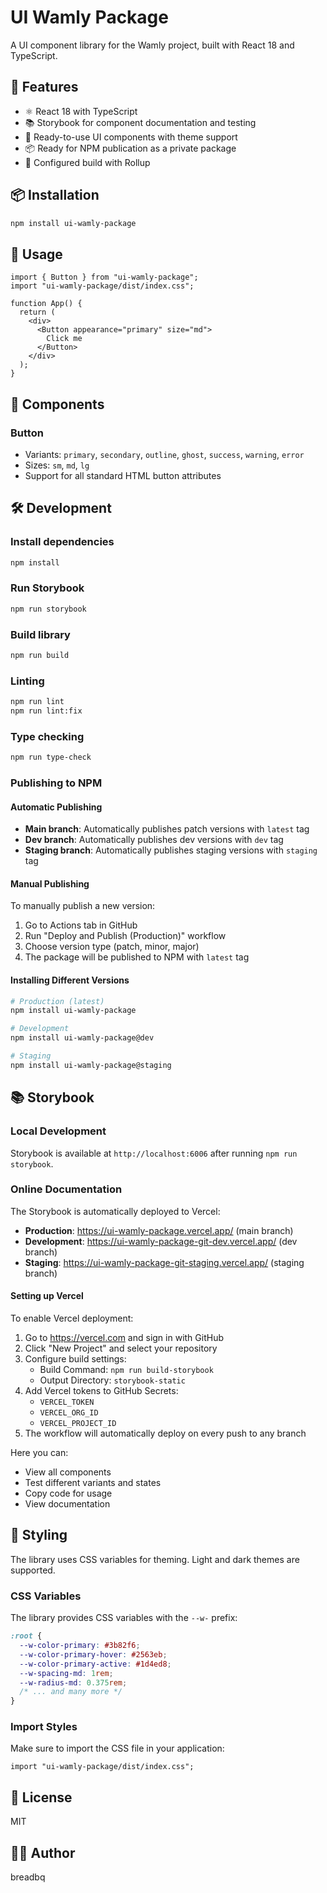 # UI Wamly Package

A UI component library for the Wamly project, built with React 18 and TypeScript.

## 🚀 Features

- ⚛️ React 18 with TypeScript
- 📚 Storybook for component documentation and testing
- 🎨 Ready-to-use UI components with theme support
- 📦 Ready for NPM publication as a private package
- 🔧 Configured build with Rollup

## 📦 Installation

```bash
npm install ui-wamly-package
```

## 🎯 Usage

```tsx
import { Button } from "ui-wamly-package";
import "ui-wamly-package/dist/index.css";

function App() {
  return (
    <div>
      <Button appearance="primary" size="md">
        Click me
      </Button>
    </div>
  );
}
```

## 🧩 Components

### Button

- Variants: `primary`, `secondary`, `outline`, `ghost`, `success`, `warning`, `error`
- Sizes: `sm`, `md`, `lg`
- Support for all standard HTML button attributes

## 🛠 Development

### Install dependencies

```bash
npm install
```

### Run Storybook

```bash
npm run storybook
```

### Build library

```bash
npm run build
```

### Linting

```bash
npm run lint
npm run lint:fix
```

### Type checking

```bash
npm run type-check
```

### Publishing to NPM

#### Automatic Publishing

- **Main branch**: Automatically publishes patch versions with `latest` tag
- **Dev branch**: Automatically publishes dev versions with `dev` tag
- **Staging branch**: Automatically publishes staging versions with `staging` tag

#### Manual Publishing

To manually publish a new version:

1. Go to Actions tab in GitHub
2. Run "Deploy and Publish (Production)" workflow
3. Choose version type (patch, minor, major)
4. The package will be published to NPM with `latest` tag

#### Installing Different Versions

```bash
# Production (latest)
npm install ui-wamly-package

# Development
npm install ui-wamly-package@dev

# Staging
npm install ui-wamly-package@staging
```

## 📚 Storybook

### Local Development

Storybook is available at `http://localhost:6006` after running `npm run storybook`.

### Online Documentation

The Storybook is automatically deployed to Vercel:

- **Production**: https://ui-wamly-package.vercel.app/ (main branch)
- **Development**: https://ui-wamly-package-git-dev.vercel.app/ (dev branch)
- **Staging**: https://ui-wamly-package-git-staging.vercel.app/ (staging branch)

#### Setting up Vercel

To enable Vercel deployment:

1. Go to https://vercel.com and sign in with GitHub
2. Click "New Project" and select your repository
3. Configure build settings:
   - Build Command: `npm run build-storybook`
   - Output Directory: `storybook-static`
4. Add Vercel tokens to GitHub Secrets:
   - `VERCEL_TOKEN`
   - `VERCEL_ORG_ID` 
   - `VERCEL_PROJECT_ID`
5. The workflow will automatically deploy on every push to any branch

Here you can:

- View all components
- Test different variants and states
- Copy code for usage
- View documentation

## 🎨 Styling

The library uses CSS variables for theming. Light and dark themes are supported.

### CSS Variables

The library provides CSS variables with the `--w-` prefix:

```css
:root {
  --w-color-primary: #3b82f6;
  --w-color-primary-hover: #2563eb;
  --w-color-primary-active: #1d4ed8;
  --w-spacing-md: 1rem;
  --w-radius-md: 0.375rem;
  /* ... and many more */
}
```

### Import Styles

Make sure to import the CSS file in your application:

```tsx
import "ui-wamly-package/dist/index.css";
```

## 📝 License

MIT

## 👨‍💻 Author

breadbq

